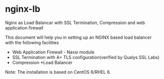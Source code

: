 # nginx-lb
Nginx as Load Balancar with SSL Termination, Compression and web application firewall

This document will help you in setting up an NGINX based load balancer with the following facilities

* Web Application Firewall - Naxsi module
* SSL Termination with A+ TLS configuration(verified by Qualys SSL Labs)
* Compression
*Load Balancer

Note: The installation is based on CentOS 6/RHEL 6.
